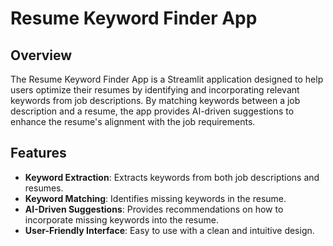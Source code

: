 # Resume Keyword Finder App

## Overview
The Resume Keyword Finder App is a Streamlit application designed to help users optimize their resumes by identifying and incorporating relevant keywords from job descriptions. By matching keywords between a job description and a resume, the app provides AI-driven suggestions to enhance the resume's alignment with the job requirements.

## Features
- **Keyword Extraction**: Extracts keywords from both job descriptions and resumes.
- **Keyword Matching**: Identifies missing keywords in the resume.
- **AI-Driven Suggestions**: Provides recommendations on how to incorporate missing keywords into the resume.
- **User-Friendly Interface**: Easy to use with a clean and intuitive design.

